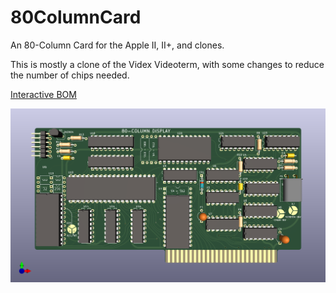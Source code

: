 # 80ColumnCard
An 80-Column Card for the Apple II, II+, and clones.

This is mostly a clone of the Videx Videoterm, with some changes to reduce the number of chips needed.

[Interactive BOM](https://btb.github.io/80ColumnCard/hardware/80ColumnCard/bom/80ColumnCard_0.html)

![rendering of 80 Column Card circuit board](hardware/80ColumnCard/80ColumnCard.png)
